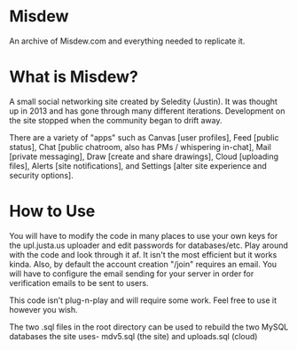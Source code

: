 # Misdew
  An archive of Misdew.com and everything needed to replicate it.

# What is Misdew?

A small social networking site created by Seledity (Justin). It was thought up in 2013 and has gone through many different iterations. Development on the site stopped when the community began to drift away.

There are a variety of "apps" such as Canvas [user profiles], Feed [public status], Chat [public chatroom, also has PMs / whispering in-chat], Mail [private messaging], Draw [create and share drawings], Cloud [uploading files], Alerts [site notifications], and Settings [alter site experience and security options].

# How to Use

You will have to modify the code in many places to use your own keys for the upl.justa.us uploader and edit passwords for databases/etc. Play around with the code and look through it af. It isn't the most efficient but it works kinda. Also, by default the account creation "/join" requires an email. You will have to configure the email sending for your server in order for verification emails to be sent to users.

This code isn't plug-n-play and will require some work. Feel free to use it however you wish. 

The two .sql files in the root directory can be used to rebuild the two MySQL databases the site uses- mdv5.sql (the site) and uploads.sql (cloud)
